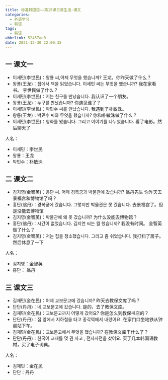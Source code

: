 ```yaml
---
title: 标准韩国语——第15课日常生活-课文
categories:
  - 外语学习
  - 韩语
tags:
  - 韩语
abbrlink: 52457ae0
date: 2021-12-30 22:00:35
---
```

## 一 课文一

* 이세민(李世民)：왕룡 씨,어제  무엇을 했습니까? 王龙，你昨天做了什么？
* 왕룡(王龙)：집에서 책을 읽었습니다. 이세민 씨는 무엇을 했습니까? 我在家看书。 李世民做了什么？
* 이세민(李世民)：저는 친구를 만났습니다. 我认识了一个朋友。
* 왕룡(王龙)：누구를 만났습니까? 你遇见谁了？
* 이세민(李世民)：박민수 씨를 만났습니다.  我遇到了朴敏洙。
* 왕룡(王龙)：박민수 씨와 무엇을 했습니까? 你和朴敏洙做了什么？
* 이세민(李世民)：영화를 봤습니다. 그리고 이야기를 나누었습니다.  看了电影。然后聊天了

<!--more-->

人名：

* 이세민：李世民
* 왕룡：王龙
* 박민수：朴敏洙

## 二 课文二

* 김지영(金智英)：옹단 씨. 어제 경복궁과 박물관에  갔습니까? 翁丹先生 你昨天去景福宫和博物馆了吗？
* 홍단(翁丹)：경복궁에 갔습니다. 그렇지만 박물관은 못 갔습니다.  去景福宫了。但是没能去博物馆
* 김지영(金智英)：박물관에 왜 못 갔습니까? 为什么没能去博物馆？
* 홍단(翁丹)：시간이 없었습니다. 김지연  씨는 뭘 했습니까? 我没有时间。 金智英做了什么？
* 김지영(金智英)：저는 집을 청소했습니다. 그리고 좀 쉬었습니다.  我打扫了房子。然后休息了一下

人名：

* 김지영：金智英
* 홍단： 翁丹

## 三 课文三

* 김재민(金在民)：어제 교보문고에 갔습니까? 昨天去教保文库了吗？
* 단단(丹丹)：네,교보문고에 갔습니다. 是的，去了教保文库。
* 김재민(金在民)：교보문고까지 어떻게 갔어요? 你是怎么到教保书店的？
* 단단(丹丹)：집  앞에서 지하철을 타고 종각역에서 내렸어요. 在家门口坐地铁从钟阁站下车。
* 김재민(金在民)：교보문고에서 무엇을 했습니까? 在教保文库干什么了？
* 단단(丹丹)：한국어 교재를 몇 권 사고 , 전자사전을 샀어요. 买了几本韩国语教材，买了电子词典。

人名：

* 김재민：金在民
* 단단：丹丹